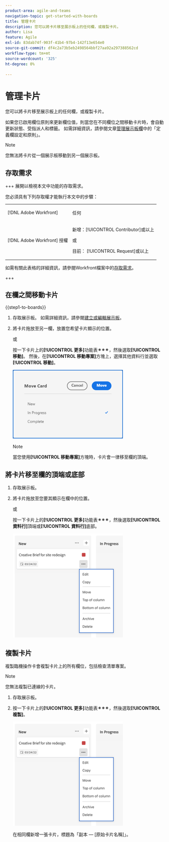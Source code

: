 ```yaml
---
product-area: agile-and-teams
navigation-topic: get-started-with-boards
title: 管理卡片
description: 您可以將卡片移至展示板上的任何欄，或複製卡片。
author: Lisa
feature: Agile
exl-id: 83dab74f-903f-41b4-97b4-142f13e654e0
source-git-commit: df4c2a73b5eb2498564bbf27aa92a297388562cd
workflow-type: tm+mt
source-wordcount: '325'
ht-degree: 0%

---
```


# 管理卡片

您可以將卡片移至展示板上的任何欄，或複製卡片。

如果您已啟用欄位原則來更新欄位值，則當您在不同欄位之間移動卡片時，會自動更新狀態、受指派人和標籤。 如需詳細資訊，請參閱文章[管理展示板欄](/help/quicksilver/agile/get-started-with-boards/manage-board-columns.md)中的「定義欄設定和原則」。

>[!NOTE]
>
>您無法將卡片從一個展示板移動到另一個展示板。

## 存取需求

+++ 展開以檢視本文中功能的存取需求。

您必須具有下列存取權才能執行本文中的步驟：

<table style="table-layout:auto"> 
 <col> 
 <col> 
 <tbody> 
  <tr> 
   <td role="rowheader">[!DNL Adobe Workfront]</td> 
   <td> <p>任何</p> </td> 
  </tr> 
  <tr> 
   <td role="rowheader">[!DNL Adobe Workfront] 授權</td> 
   <td> 
   <p>新增：[!UICONTROL Contributor]或以上</p> 
   <p>或</p>
   <p>目前： [!UICONTROL Request]或以上</p>
   </td> 
  </tr> 
 </tbody> 
</table>

如需有關此表格的詳細資訊，請參閱Workfront檔案中的[存取需求](/help/quicksilver/administration-and-setup/add-users/access-levels-and-object-permissions/access-level-requirements-in-documentation.md)。

+++

## 在欄之間移動卡片

{{step1-to-boards}}

1. 存取展示板。 如需詳細資訊，請參閱[建立或編輯展示板](../../agile/get-started-with-boards/create-edit-board.md)。
1. 將卡片拖放至另一欄，放置您希望卡片顯示的位置。

   或

   按一下卡片上的&#x200B;**[!UICONTROL 更多]**&#x200B;功能表![更多](assets/more-icon-spectrum.png)，然後選取&#x200B;**[!UICONTROL 移動]**。 然後，在&#x200B;**[!UICONTROL 移動專案]**&#x200B;方塊上，選擇其他資料行並選取&#x200B;**[!UICONTROL 移動]**。

   ![移動卡片](assets/boards-move-card-350x217.png)

   >[!NOTE]
   >
   >當您使用&#x200B;**[!UICONTROL 移動專案]**&#x200B;方塊時，卡片會一律移至欄的頂端。

## 將卡片移至欄的頂端或底部

1. 存取展示板。
1. 將卡片拖放至您要其顯示在欄中的位置。

   或

   按一下卡片上的&#x200B;**[!UICONTROL 更多]**&#x200B;功能表![更多](assets/more-icon-spectrum.png)，然後選取&#x200B;**[!UICONTROL 資料行]**&#x200B;頂端或&#x200B;**[!UICONTROL 資料行]**&#x200B;底部。

   ![更多功能表](assets/boards-moremenu-350x329.png)

## 複製卡片

複製臨機操作卡會複製卡片上的所有欄位，包括檢查清單專案。

>[!NOTE]
>
>您無法複製已連線的卡片。

1. 存取展示板。
1. 按一下卡片上的&#x200B;**[!UICONTROL 更多]**&#x200B;功能表![[!UICONTROL 更多]](assets/more-icon-spectrum.png)，然後選取&#x200B;**[!UICONTROL 複製]**。

   ![更多功能表](assets/boards-moremenu-350x329.png)

   在相同欄新增一張卡片，標題為「副本 — [原始卡片名稱]」。
